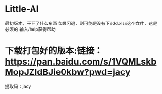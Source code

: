 # Little-AI
最初版本，干不了什么东西
如果闪退，则可能是没有下ddd.xlsx这个文件，这是必须的
输入/help获得帮助
# 下载打包好的版本:链接：https://pan.baidu.com/s/1VQMLskbMopJZIdBJie0kbw?pwd=jacy 
提取码：jacy
